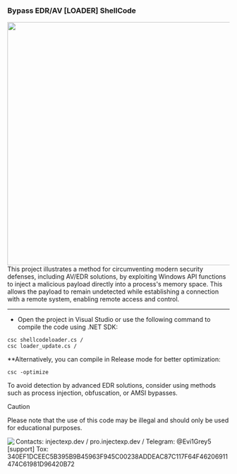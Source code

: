 ### Bypass EDR/AV [LOADER] ShellCode
<img align="left" src="https://github.com/user-attachments/assets/79141d44-a040-4afd-88db-b90fc309a85a" width="550" height="550">
This project illustrates a method for circumventing modern security defenses, including AV/EDR solutions, by exploiting Windows API functions to inject a malicious payload directly into a process's memory space. This allows the payload to remain undetected while establishing a connection with a remote system, enabling remote access and control.

__________
- Open the project in Visual Studio or use the following command to compile the code using .NET SDK:
```
csc shellcodeloader.cs /
csc loader_update.cs /
```

**Alternatively, you can compile in Release mode for better optimization:
```
csc -optimize
```

To avoid detection by advanced EDR solutions, consider using methods such as process injection, obfuscation, or AMSI bypasses.


> [!CAUTION]
> Please note that the use of this code may be illegal and should only be used for educational purposes.

<img align="left" src="https://injectexp.dev/assets/img/logo/logo1.png">
Contacts:
injectexp.dev /
pro.injectexp.dev /
Telegram: @Evi1Grey5 [support]
Tox: 340EF1DCEEC5B395B9B45963F945C00238ADDEAC87C117F64F46206911474C61981D96420B72
